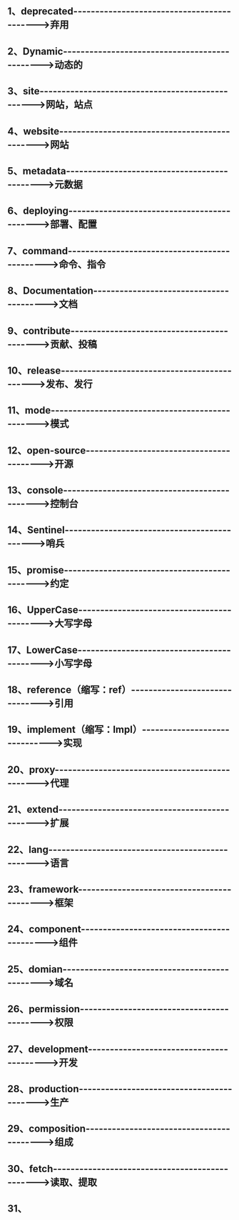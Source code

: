 ## 1、deprecated------------------------------------------->弃用

## 2、Dynamic---------------------------------------------->动态的

## 3、site------------------------------------------------->网站，站点

## 4、website---------------------------------------------->网站

## 5、metadata--------------------------------------------->元数据

## 6、deploying-------------------------------------------->部署、配置

## 7、command---------------------------------------------->命令、指令

## 8、Documentation---------------------------------------->文档

## 9、contribute------------------------------------------->贡献、投稿

## 10、release--------------------------------------------->发布、发行

## 11、mode------------------------------------------------>模式

## 12、open-source----------------------------------------->开源

## 13、console--------------------------------------------->控制台

## 14、Sentinel-------------------------------------------->哨兵

## 15、promise--------------------------------------------->约定

## 16、UpperCase------------------------------------------->大写字母

## 17、LowerCase------------------------------------------->小写字母

## 18、reference（缩写：ref）------------------------------->引用

## 19、implement（缩写：Impl）------------------------------>实现

## 20、proxy----------------------------------------------->代理

## 21、extend---------------------------------------------->扩展 

## 22、lang------------------------------------------------>语言

## 23、framework------------------------------------------->框架

## 24、component------------------------------------------->组件

## 25、domian---------------------------------------------->域名

## 26、permission------------------------------------------>权限 

## 27、development----------------------------------------->开发

## 28、production------------------------------------------>生产

## 29、composition----------------------------------------->组成

## 30、fetch----------------------------------------------->读取、提取

## 31、
